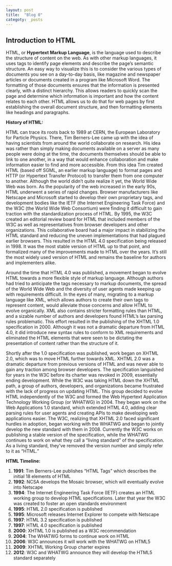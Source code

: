 ```yaml
---
layout: post
title:  "Blog 0"
categoty: _posts
---
```

<h2>Introduction to HTML</h2>

HTML, or <b>Hypertext Markup Language</b>, is the language used to describe the structure of content on the web. As with other markup languages, it uses tags to identify page elements and describe the page’s semantic structure. An easy way to visualize this is to consider the various types of documents you see on a day-to-day basis, like magazine and newspaper articles or documents created in a program like Microsoft Word. The formatting of those documents ensures that the information is presented clearly, with a distinct hierarchy. This allows readers to quickly scan the page and determine which information is important and how the content relates to each other. HTML allows us to do that for web pages by first establishing the overall document structure, and then formatting elements like headings and paragraphs.

<b>History of HTML:</b>

HTML can trace its roots back to 1989 at CERN, the European Laboratory for Particle Physics. There, Tim Berners-Lee came up with the idea of having scientists from around the world collaborate on research. His idea was rather than simply making documents available on a server as many people were doing at the time, the documents themselves should be able to link to one another, in a way that would enhance collaboration and make information easier to find and more accessible. From this idea Tim created HTML (based off SGML, an earlier markup language) to format pages and HTTP (or Hypertext Transfer Protocol) to transfer them from one computer to another. Although the world didn’t quite realize it yet, the World Wide Web was born.
As the popularity of the web increased in the early 90s, HTML underwent a series of rapid changes. Browser manufacturers like Netscape and Microsoft started to develop their own proprietary tags, and development bodies like the IETF (the Internet Engineering Task Force) and the W3C (the World Wide Web Consortium) were finding it difficult to gain traction with the standardization process of HTML. By 1995, the W3C created an editorial review board for HTML that included members of the W3C as well as representatives from browser developers and other organizations. This collaborative board had a major impact in stabilizing the HTML standard and reducing the uneven implementations that had plagued earlier browsers.
This resulted in the HTML 4.0 specification being released in 1998. It was the most stable version of HTML up to that point, and formalized many of the improvements made to HTML over the years. It’s still the most widely used version of HTML and remains the baseline for authors and implementers alike.

Around the time that HTML 4.0 was published, a movement began to evolve HTML towards a more flexible style of markup language. Although authors had tried to anticipate the tags necessary to markup documents, the spread of the World Wide Web and the diversity of user agents made keeping up with requirements difficult. In the eyes of many, migrating to a markup language like XML, which allows authors to create their own tags to represent content, would alleviate those concerns and allow HTML to evolve organically. XML also contains stricter formatting rules than HTML, and a sizable number of authors and developers found HTML’s lax parsing rules problematic. This effort resulted in the publishing of the XHTML 1.0 specification in 2000. Although it was not a dramatic departure from HTML 4.0, it did introduce new syntax rules to conform to XML requirements and eliminated the HTML elements that were seen to be dictating the presentation of content rather than the structure of it.

Shortly after the 1.0 specification was published, work began on XHTML 2.0, which was to move HTML further towards XML. XHTML 2.0 was a dramatic departure from previous versions of HTML and was never able to gain any traction among browser developers. The specification languished for years in the W3C before its charter was revoked in 2009, essentially ending development. While the W3C was taking HTML down the XHTML path, a group of authors, developers, and organizations became frustrated with the lack of progress on updating HTML. This group decided to evolve HTML independently of the W3C and formed the Web Hypertext Application Technology Working Group (or WHATWG) in 2004. They began work on the Web Applications 1.0 standard, which extended HTML 4.0, adding clear parsing rules for user agents and creating APIs to make developing web applications easier. The W3C, realizing that XHTML 2.0 faced significant hurdles in adoption, began working with the WHATWG and began to jointly develop the new standard with them in 2008. Currently the W3C works on publishing a stable version of the specification, while the WHATWG continues to work on what they call a “living standard” of the specification. As a living standard, they’ve removed the version number and simply refer to it as “HTML.”

<b><head2>HTML Timeline:</head2></b>
<ol>
  <li><b>1991</b>: Tim Berners-Lee publishes &ldquo;HTML Tags&rdquo; which describes the initial 18 elements of HTML</li>
  <li><b>1992</b>: NCSA develops the Mosaic browser, which will eventually evolve into Netscape</li>
  <li><b>1994</b>: The Internet Engineering Task Force (IETF) creates an HTML working group to develop HTML specifications. Later that year the W3C was created to foster an open                    standards environment</li>
  <li><b>1995</b>: HTML 2.0 specification is published</li>
  <li><b>1995</b>: Microsoft releases Internet Explorer to compete with Netscape</li>
  <li><b>1997</b>: HTML 3.2 specification is published</li>
  <li><b>1997</b>: HTML 4.0 specification is published</li>
  <li><b>2000</b>: XHTML 1.0 is published as a W3C recommendation</li>
  <li><b>2004</b>: The WHATWG forms to continue work on HTML</li>
  <li><b>2006</b>: W3C announces it will work with the WHATWG on HTML5</li>
  <li><b>2009</b>: XHTML Working Group charter expires</li>
  <li><b>2012</b>: W3C and WHATWG announce they will develop the HTML5 standard separately</li>
